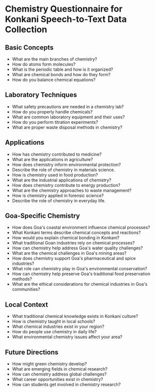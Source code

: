 # Chemistry Questionnaire for Konkani Speech-to-Text Data Collection

## Basic Concepts

- What are the main branches of chemistry?
- How do atoms form molecules?
- What is the periodic table and how is it organized?
- What are chemical bonds and how do they form?
- How do you balance chemical equations?

## Laboratory Techniques

- What safety precautions are needed in a chemistry lab?
- How do you properly handle chemicals?
- What are common laboratory equipment and their uses?
- How do you perform titration experiments?
- What are proper waste disposal methods in chemistry?

## Applications

- How has chemistry contributed to medicine?
- What are the applications in agriculture?
- How does chemistry inform environmental protection?
- Describe the role of chemistry in materials science.
- How is chemistry used in food production?
- What are the industrial applications of chemistry?
- How does chemistry contribute to energy production?
- What are the chemistry approaches to waste management?
- How is chemistry applied in forensic science?
- Describe the role of chemistry in everyday life.

## Goa-Specific Chemistry

- How does Goa's coastal environment influence chemical processes?
- What Konkani terms describe chemical concepts and reactions?
- How would you explain chemical bonding in Konkani?
- What traditional Goan industries rely on chemical processes?
- How can chemistry help address Goa's water quality challenges?
- What are the chemical challenges in Goa's mining areas?
- How does chemistry support Goa's pharmaceutical and spice industries?
- What role can chemistry play in Goa's environmental conservation?
- How can chemistry help preserve Goa's traditional food preservation methods?
- What are the ethical considerations for chemical industries in Goa's communities?

## Local Context

- What traditional chemical knowledge exists in Konkani culture?
- How is chemistry taught in local schools?
- What chemical industries exist in your region?
- How do people use chemistry in daily life?
- What environmental chemistry issues affect your area?

## Future Directions

- How might green chemistry develop?
- What are emerging fields in chemical research?
- How can chemistry address global challenges?
- What career opportunities exist in chemistry?
- How can students get involved in chemistry research?
